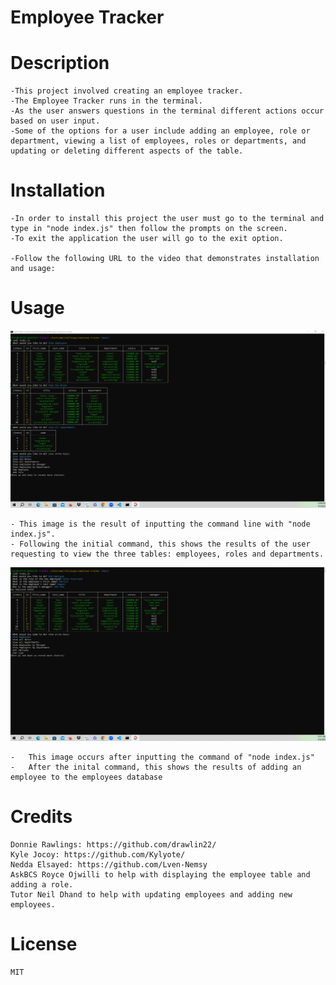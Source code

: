 # Employee Tracker

# Description
    -This project involved creating an employee tracker.
    -The Employee Tracker runs in the terminal.
    -As the user answers questions in the terminal different actions occur based on user input.
    -Some of the options for a user include adding an employee, role or department, viewing a list of employees, roles or departments, and updating or deleting different aspects of the table.
       
    
# Installation
    -In order to install this project the user must go to the terminal and type in "node index.js" then follow the prompts on the screen.
    -To exit the application the user will go to the exit option.

    -Follow the following URL to the video that demonstrates installation and usage: 
    
    
# Usage
    

<img src="./images/command-line-view-tables.png" alt="Command line view of viewing the three tables: employees, roles and departments" width="600px" />
   
    - This image is the result of inputting the command line with "node index.js".
    - Following the initial command, this shows the results of the user requesting to view the three tables: employees, roles and departments.

<img src="./images/command-line-add-employee.png" alt="Command line view of adding an employee and the results of the table" width="600px" />   
    
    -   This image occurs after inputting the command of "node index.js"
    -   After the inital command, this shows the results of adding an employee to the employees database 

# Credits
    Donnie Rawlings: https://github.com/drawlin22/
    Kyle Jocoy: https://github.com/Kylyote/
    Nedda Elsayed: https://github.com/Lven-Nemsy
    AskBCS Royce Ojwilli to help with displaying the employee table and adding a role.
    Tutor Neil Dhand to help with updating employees and adding new employees.
    
   
   
# License
    MIT

